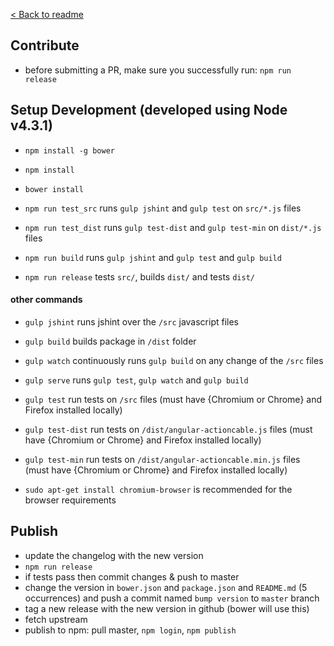 [< Back to readme](https://github.com/angular-actioncable/angular-actioncable/blob/master/README.md)

## Contribute

 - before submitting a PR, make sure you successfully run: `npm run release`


## Setup Development (developed using Node v4.3.1)

 - `npm install -g bower`
 - `npm install`
 - `bower install`

 - `npm run test_src` runs `gulp jshint` and `gulp test` on `src/*.js` files
 - `npm run test_dist` runs `gulp test-dist` and `gulp test-min` on `dist/*.js` files
 - `npm run build` runs `gulp jshint` and `gulp test` and `gulp build`
 - `npm run release` tests `src/`, builds `dist/` and tests `dist/`

#### other commands

 - `gulp jshint` runs jshint over the `/src` javascript files
 - `gulp build` builds package in `/dist` folder
 - `gulp watch` continuously runs `gulp build` on any change of the `/src` files

 - `gulp serve` runs `gulp test`, `gulp watch` and `gulp build`

 - `gulp test` run tests on `/src` files (must have {Chromium or Chrome} and Firefox installed locally)
 - `gulp test-dist` run tests on `/dist/angular-actioncable.js` files (must have {Chromium or Chrome} and Firefox installed locally)
 - `gulp test-min` run tests on `/dist/angular-actioncable.min.js` files (must have {Chromium or Chrome} and Firefox installed locally)

 - `sudo apt-get install chromium-browser` is recommended for the browser requirements

## Publish

 - update the changelog with the new version
 - `npm run release`
 - if tests pass then commit changes & push to master
 - change the version in `bower.json` and `package.json` and `README.md` (5 occurrences) and push a commit named `bump version` to `master` branch
 - tag a new release with the new version in github (bower will use this)
 - fetch upstream
 - publish to npm: pull master, `npm login`, `npm publish`


